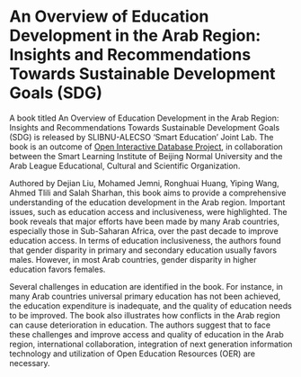# An Overview of Education Development in the Arab Region: Insights and Recommendations Towards Sustainable Development Goals (SDG)

A book titled An Overview of Education Development in the Arab Region: Insights and Recommendations Towards Sustainable Development Goals (SDG) is released by SLIBNU-ALECSO ‘Smart Education’ Joint Lab. The book is an outcome of [Open Interactive Database Project](http://observatory.alecso.org/Data/en/2021/01/22/acceil/), in collaboration between the Smart Learning Institute of Beijing Normal University and the Arab League Educational, Cultural and Scientific Organization.

Authored by Dejian Liu, Mohamed Jemni, Ronghuai Huang, Yiping Wang, Ahmed Tlili and Salah Sharhan, this book aims to provide a comprehensive understanding of the education development in the Arab region. Important issues, such as education access and inclusiveness, were highlighted. The book reveals that major efforts have been made by many Arab countries, especially those in Sub-Saharan Africa, over the past decade to improve education access. In terms of education inclusiveness, the authors found that gender disparity in primary and secondary education usually favors males. However, in most Arab countries, gender disparity in higher education favors females.

Several challenges in education are identified in the book. For instance, in many Arab countries universal primary education has not been achieved, the education expenditure is inadequate, and the quality of education needs to be improved. The book also illustrates how conflicts in the Arab region can cause deterioration in education.
The authors suggest that to face these challenges and improve access and quality of education in the Arab region, international collaboration, integration of next generation information technology and utilization of Open Education Resources (OER) are necessary. 
